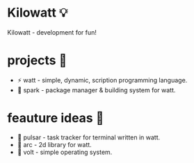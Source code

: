 # Kilowatt 💡
Kilowatt - development for fun!

# projects 🔋
- ⚡ watt - simple, dynamic, scription programming language.
- 🎇 spark - package manager & building system for watt.

# feauture ideas 🌚
- 🌠 pulsar - task tracker for terminal written in watt.
- 🎯 arc - 2d library for watt.
- 🌱 volt - simple operating system.
